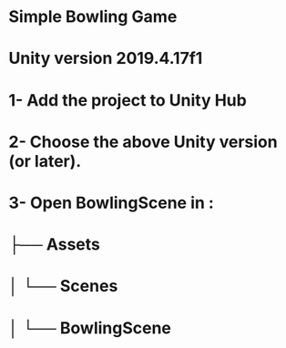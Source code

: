 # Simple Bowling Game

# Unity version 2019.4.17f1

# 1- Add the project to Unity Hub
# 2- Choose the above Unity version (or later).
# 3- Open BowlingScene in :
#    ├── Assets
#    │   └── Scenes
#    │       └── BowlingScene
